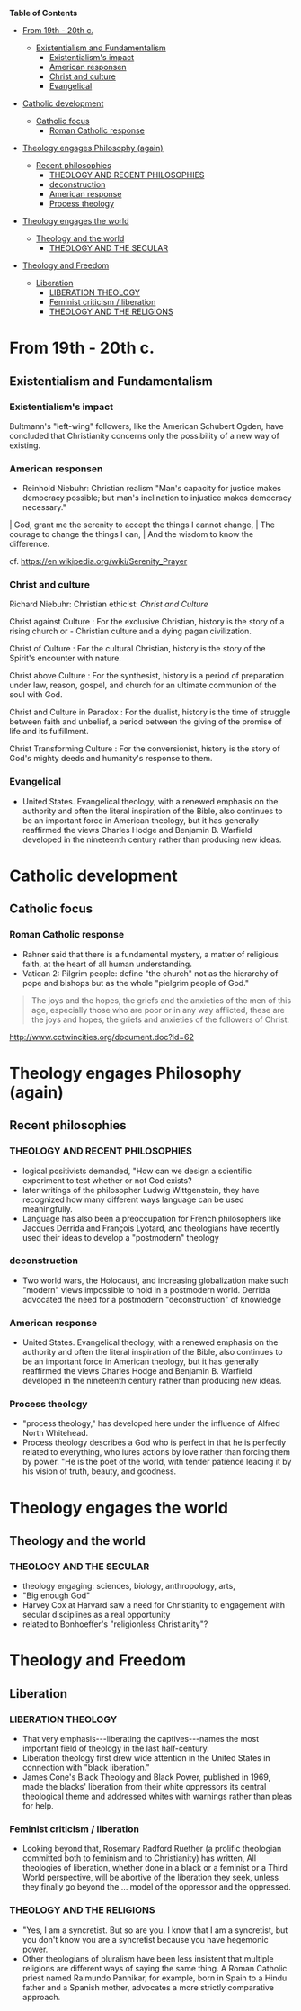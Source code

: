 <!-- markdown-toc start - Don't edit this section. Run M-x markdown-toc-refresh-toc -->
**Table of Contents**

- [From 19th - 20th c.](#from-19th---20th-c)

    - [Existentialism and Fundamentalism](#existentialism-and-fundamentalism)
        - [Existentialism\'s impact](#existentialisms-impact)
        - [American responsen](#american-responsen)
        - [Christ and culture](#christ-and-culture)
        - [Evangelical](#evangelical)
- [Catholic development](#catholic-development)
    - [Catholic focus](#catholic-focus)
        - [Roman Catholic response](#roman-catholic-response)
- [Theology engages Philosophy (again)](#theology-engages-philosophy-again)
    - [Recent philosophies](#recent-philosophies)
        - [THEOLOGY AND RECENT PHILOSOPHIES](#theology-and-recent-philosophies)
        - [deconstruction](#deconstruction)
        - [American response](#american-response)
        - [Process theology](#process-theology)
- [Theology engages the world](#theology-engages-the-world)
    - [Theology and the world](#theology-and-the-world)
        - [THEOLOGY AND THE SECULAR](#theology-and-the-secular)
- [Theology and Freedom](#theology-and-freedom)
    - [Liberation](#liberation)
        - [LIBERATION THEOLOGY](#liberation-theology)
        - [Feminist criticism / liberation](#feminist-criticism--liberation)
        - [THEOLOGY AND THE RELIGIONS](#theology-and-the-religions)

<!-- markdown-toc end -->

From 19th - 20th c.
===================

Existentialism and Fundamentalism
---------------------------------

### Existentialism\'s impact

Bultmann's "left-wing" followers, like the American Schubert Ogden, have
concluded that Christianity concerns only the possibility of a new way
of existing.

### American responsen

-   Reinhold Niebuhr: Christian realism \"Man\'s capacity for justice
    makes democracy possible; but man\'s inclination to injustice makes
    democracy necessary.\"

| God, grant me the serenity to accept the things I cannot change,
| The courage to change the things I can,
| And the wisdom to know the difference.

cf. <https://en.wikipedia.org/wiki/Serenity_Prayer>

### Christ and culture

Richard Niebuhr: Christian ethicist: *Christ and Culture*

Christ against Culture
:   For the exclusive Christian, history is the story of a rising church
    or - Christian culture and a dying pagan civilization.

Christ of Culture
:   For the cultural Christian, history is the story of the Spirit's
    encounter with nature.

Christ above Culture
:   For the synthesist, history is a period of preparation under law,
    reason, gospel, and church for an ultimate communion of the soul
    with God.

Christ and Culture in Paradox
:   For the dualist, history is the time of struggle between faith and
    unbelief, a period between the giving of the promise of life and its
    fulfillment.

Christ Transforming Culture
:   For the conversionist, history is the story of God's mighty deeds
    and humanity's response to them.

### Evangelical

-   United States. Evangelical theology, with a renewed emphasis on the
    authority and often the literal inspiration of the Bible, also
    continues to be an important force in American theology, but it has
    generally reaffirmed the views Charles Hodge and Benjamin B.
    Warfield developed in the nineteenth century rather than producing
    new ideas.

Catholic development
====================

Catholic focus
--------------

### Roman Catholic response

-   Rahner said that there is a fundamental mystery, a matter of
    religious faith, at the heart of all human understanding.
-   Vatican 2: Pilgrim people: define "the church" not as the hierarchy
    of pope and bishops but as the whole "pielgrim people of God."

> The joys and the hopes, the griefs and the anxieties of the men of
> this age, especially those who are poor or in any way afflicted, these
> are the joys and hopes, the griefs and anxieties of the followers of
> Christ.

<http://www.cctwincities.org/document.doc?id=62>

Theology engages Philosophy (again)
===================================

Recent philosophies
-------------------

### THEOLOGY AND RECENT PHILOSOPHIES

-   logical positivists demanded, "How can we design a scientific
    experiment to test whether or not God exists?
-   later writings of the philosopher Ludwig Wittgenstein, they have
    recognized how many different ways language can be used
    meaningfully.
-   Language has also been a preoccupation for French philosophers like
    Jacques Derrida and François Lyotard, and theologians have recently
    used their ideas to develop a "postmodern" theology

### deconstruction

-   Two world wars, the Holocaust, and increasing globalization make
    such "modern" views impossible to hold in a postmodern world.
    Derrida advocated the need for a postmodern "deconstruction" of
    knowledge

### American response

-   United States. Evangelical theology, with a renewed emphasis on the
    authority and often the literal inspiration of the Bible, also
    continues to be an important force in American theology, but it has
    generally reaffirmed the views Charles Hodge and Benjamin B.
    Warfield developed in the nineteenth century rather than producing
    new ideas.

### Process theology

-   "process theology," has developed here under the influence of Alfred
    North Whitehead.
-   Process theology describes a God who is perfect in that he is
    perfectly related to everything, who lures actions by love rather
    than forcing them by power. "He is the poet of the world, with
    tender patience leading it by his vision of truth, beauty, and
    goodness.

Theology engages the world
==========================

Theology and the world
----------------------

### THEOLOGY AND THE SECULAR

-   theology engaging: sciences, biology, anthropology, arts,
-   \"Big enough God\"
-   Harvey Cox at Harvard saw a need for Christianity to engagement with
    secular disciplines as a real opportunity
-   related to Bonhoeffer\'s \"religionless Christianity\"?

Theology and Freedom
====================

Liberation
----------

### LIBERATION THEOLOGY

-   That very emphasis---liberating the captives---names the most
    important field of theology in the last half-century.
-   Liberation theology first drew wide attention in the United States
    in connection with "black liberation."
-   James Cone's Black Theology and Black Power, published in 1969, made
    the blacks' liberation from their white oppressors its central
    theological theme and addressed whites with warnings rather than
    pleas for help.

### Feminist criticism / liberation

-   Looking beyond that, Rosemary Radford Ruether (a prolific theologian
    committed both to feminism and to Christianity) has written, All
    theologies of liberation, whether done in a black or a feminist or a
    Third World perspective, will be abortive of the liberation they
    seek, unless they finally go beyond the ... model of the oppressor
    and the oppressed.

### THEOLOGY AND THE RELIGIONS

-   "Yes, I am a syncretist. But so are you. I know that I am a
    syncretist, but you don't know you are a syncretist because you have
    hegemonic power.
-   Other theologians of pluralism have been less insistent that
    multiple religions are different ways of saying the same thing. A
    Roman Catholic priest named Raimundo Pannikar, for example, born in
    Spain to a Hindu father and a Spanish mother, advocates a more
    strictly comparative approach.
